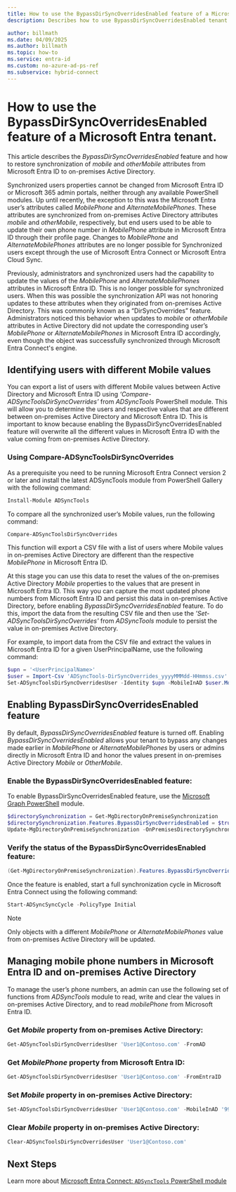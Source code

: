 ```yaml
---
title: How to use the BypassDirSyncOverridesEnabled feature of a Microsoft Entra tenant
description: Describes how to use BypassDirSyncOverridesEnabled tenant feature to restore synchronization of Mobile and OtherMobile attributes from on-premises Active Directory.

author: billmath
ms.date: 04/09/2025
ms.author: billmath
ms.topic: how-to
ms.service: entra-id
ms.custom: no-azure-ad-ps-ref
ms.subservice: hybrid-connect
---
```


# How to use the BypassDirSyncOverridesEnabled feature of a Microsoft Entra tenant.

This article describes the *BypassDirSyncOverridesEnabled*  feature and how to restore synchronization of _mobile_ and _otherMobile_ attributes from Microsoft Entra ID to on-premises Active Directory.

Synchronized users properties cannot be changed from Microsoft Entra ID or Microsoft 365 admin portals, neither through any available PowerShell modules. Up until recently, the exception to this was the Microsoft Entra user’s attributes called _MobilePhone_ and _AlternateMobilePhones_. These attributes are synchronized from on-premises Active Directory attributes _mobile_ and _otherMobile_, respectively, but end users used to be able to update their own phone number in _MobilePhone_ attribute in Microsoft Entra ID through their profile page. Changes to _MobilePhone_ and _AlternateMobilePhones_ attributes are no longer possible for Synchronized users except through the use of Microsoft Entra Connect or Microsoft Entra Cloud Sync. 

Previously, administrators and synchronized users had the capability to update the values of the  _MobilePhone_ and _AlternateMobilePhones_ attributes in Microsoft Entra ID. This is no longer possible for synchronized users. When this was possible the synchronization API was not honoring updates to these attributes when they originated from on-premises Active Directory. This was commonly known as a “DirSyncOverrides” feature. Administrators noticed this behavior when updates to _mobile_ or _otherMobile_ attributes in Active Directory did not update the corresponding user’s _MobilePhone_ or _AlternateMobilePhones_ in Microsoft Entra ID accordingly, even though the object was successfully synchronized through Microsoft Entra Connect's engine.

## Identifying users with different Mobile values

You can export a list of users with different Mobile values between Active Directory and Microsoft Entra ID using *‘Compare-ADSyncToolsDirSyncOverrides’* from *ADSyncTools* PowerShell module. This will allow you to determine the users and respective values that are different between on-premises Active Directory and Microsoft Entra ID. This is important to know because enabling the BypassDirSyncOverridesEnabled feature will overwrite all the different values in Microsoft Entra ID with the value coming from on-premises Active Directory.


### Using Compare-ADSyncToolsDirSyncOverrides

As a prerequisite you need to be running Microsoft Entra Connect version 2 or later and install the latest ADSyncTools module from PowerShell Gallery with the following command:

```powershell
Install-Module ADSyncTools 
```

To compare all the synchronized user’s Mobile values, run the following command:

```powershell
Compare-ADSyncToolsDirSyncOverrides
```

This function will export a CSV file with a list of users where Mobile values in on-premises Active Directory are different than the respective _MobilePhone_ in Microsoft Entra ID.

At this stage you can use this data to reset the values of the on-premises Active Directory *Mobile* properties to the values that are present in Microsoft Entra ID. This way you can capture the most updated phone numbers from Microsoft Entra ID and persist this data in on-premises Active Directory, before enabling *BypassDirSyncOverridesEnabled* feature. To do this, import the data from the resulting CSV file and then use the *'Set-ADSyncToolsDirSyncOverrides'* from *ADSyncTools* module to persist the value in on-premises Active Directory.

For example, to import data from the CSV file and extract the values in Microsoft Entra ID for a given UserPrincipalName, use the following command:

```powershell
$upn = '<UserPrincipalName>' 
$user = Import-Csv 'ADSyncTools-DirSyncOverrides_yyyyMMMdd-HHmmss.csv' | where UserPrincipalName -eq $upn | select UserPrincipalName,MobileInEntra  
Set-ADSyncToolsDirSyncOverridesUser -Identity $upn -MobileInAD $user.MobileInEntra
```

## Enabling BypassDirSyncOverridesEnabled feature

By default, *BypassDirSyncOverridesEnabled* feature is turned off. Enabling *BypassDirSyncOverridesEnabled* allows your tenant to bypass any changes made earlier in *MobilePhone* or *AlternateMobilePhones* by users or admins directly in Microsoft Entra ID and honor the values present in on-premises Active Directory *Mobile* or *OtherMobile*.

### Enable the BypassDirSyncOverridesEnabled feature:

To enable BypassDirSyncOverridesEnabled feature, use the [Microsoft Graph PowerShell](/powershell/microsoftgraph/overview) module.

```powershell
$directorySynchronization = Get-MgDirectoryOnPremiseSynchronization
$directorySynchronization.Features.BypassDirSyncOverridesEnabled = $true
Update-MgDirectoryOnPremiseSynchronization -OnPremisesDirectorySynchronizationId $directorySynchronization.Id -Features $directorySynchronization.Features
```

### Verify the status of the BypassDirSyncOverridesEnabled feature:

```powershell
(Get-MgDirectoryOnPremiseSynchronization).Features.BypassDirSyncOverridesEnabled
```

Once the feature is enabled, start a full synchronization cycle in Microsoft Entra Connect using the following command:

```powershell
Start-ADSyncSyncCycle -PolicyType Initial
```

>[!NOTE]
>Only objects with a different *MobilePhone* or *AlternateMobilePhones* value from on-premises Active Directory will be updated.

<a name='managing-mobile-phone-numbers-in-azure-ad-and-on-premises-active-directory'></a>

## Managing mobile phone numbers in Microsoft Entra ID and on-premises Active Directory

To manage the user’s phone numbers, an admin can use the following set of functions from *ADSyncTools* module to read, write and clear the values in on-premises Active Directory, and to read _mobilePhone_ from Microsoft Entra ID.

### Get _Mobile_ property from on-premises Active Directory:

```powershell
Get-ADSyncToolsDirSyncOverridesUser 'User1@Contoso.com' -FromAD
```

<a name='get-mobilephone-property-from-entra-id'></a>

### Get _MobilePhone_ property from Microsoft Entra ID:

```powershell
Get-ADSyncToolsDirSyncOverridesUser 'User1@Contoso.com' -FromEntraID
```

### Set _Mobile_ property in on-premises Active Directory:

```powershell
Set-ADSyncToolsDirSyncOverridesUser 'User1@Contoso.com' -MobileInAD '999888777'
```

### Clear _Mobile_ property in on-premises Active Directory:

```powershell
Clear-ADSyncToolsDirSyncOverridesUser 'User1@Contoso.com'
```

## Next Steps

Learn more about [Microsoft Entra Connect: `ADSyncTools` PowerShell module](reference-connect-adsynctools.md)